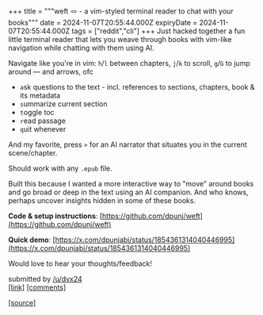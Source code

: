 +++
title = """weft 🪢 - a vim-styled terminal reader to chat with your books"""
date = 2024-11-07T20:55:44.000Z
expiryDate = 2024-11-07T20:55:44.000Z
tags = ["reddit","cli"]
+++
Just hacked together a fun little terminal reader that lets you weave through books with vim-like navigation while chatting with them using AI.

Navigate like you're in vim: `h`/`l` between chapters, `j`/`k` to scroll, `g`/`G` to jump around — and arrows, ofc

*   `a`sk questions to the text - incl. references to sections, chapters, book & its metadata
*   `s`ummarize current section
*   `t`oggle toc
*   `r`ead passage
*   `q`uit whenever

And my favorite, press `>` for an AI narrator that situates you in the current scene/chapter.

Should work with any `.epub` file.

Built this because I wanted a more interactive way to "move" around books and go broad or deep in the text using an AI companion. And who knows, perhaps uncover insights hidden in some of these books.

**Code & setup instructions**: [https://github.com/dpunj/weft](https://github.com/dpunj/weft)

**Quick demo**: [https://x.com/dpunjabi/status/1854361314040446995](https://x.com/dpunjabi/status/1854361314040446995)

Would love to hear your thoughts/feedback!

submitted by [/u/dvx24](https://www.reddit.com/user/dvx24)  
[\[link\]](https://www.reddit.com/r/commandline/comments/1gm0vj3/weft_a_vimstyled_terminal_reader_to_chat_with/) [\[comments\]](https://www.reddit.com/r/commandline/comments/1gm0vj3/weft_a_vimstyled_terminal_reader_to_chat_with/)

[[source]](https://www.reddit.com/r/commandline/comments/1gm0vj3/weft_a_vimstyled_terminal_reader_to_chat_with/)
